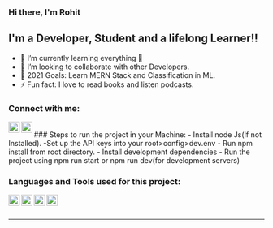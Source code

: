 ### Hi there, I'm Rohit

## I'm a Developer, Student and a lifelong Learner!!

- 🌱 I’m currently learning everything 🤣
- 👯 I’m looking to collaborate with other Developers.
- 🥅 2021 Goals: Learn MERN Stack and Classification in ML.
- ⚡ Fun fact: I love to read books and listen podcasts.

### Connect with me:

[<img align="left" alt="Rohit | LinkedIn" width="22px" src="https://cdn.jsdelivr.net/npm/simple-icons@v3/icons/linkedin.svg" />][linkedin]
[<img align="left" alt="Rohit | Instagram" width="22px" src="https://cdn.jsdelivr.net/npm/simple-icons@v3/icons/instagram.svg" />][instagram]

<br />
### Steps to run the project in your Machine:
- Install node Js(If not Installed).
-Set up the API keys into your root>config>dev.env
- Run npm install from root directory.
- Install development dependencies 
- Run the project using npm run start or npm run dev(for development servers)

### Languages and Tools used for this project:

[<img align="left" alt="Node Js" width="22px" src="https://cdn.jsdelivr.net/npm/simple-icons@3.13.0/icons/node-dot-js.svg" />][nodejs]
[<img align="left" alt="Express" width="22px" src="https://devtechnosys.com/insights/wp-content/uploads/2019/06/express-js-logo.png" />][expressjs]
[<img align="left" alt="WeatherStack" width="22px" src="https://i2.wp.com/www.titanui.com/wp-content/uploads/2013/08/19/High-Quality-Climate-Weather-Icons-PSD.jpg" />][weatherstack]
[<img align="left" alt="Node Js" width="22px" src="https://obedalvarado.pw/blog/wp-content/uploads/2020/04/mapbox-icon-300x300.png" />][mapbox]

<br />

<br />

---

[website]: https://codeSTACKr.com
[instagram]: https://www.instagram.com/l.m.rohit.das
[linkedin]: https://www.linkedin.com/in/rohit-kumar-d-89ba021b3
[weatherstack]: https://weatherstack.com
[mapbox]: https://www.mapbox.com
[nodejs]: https://nodejs.org/en
[expressjs]: https://expressjs.com
